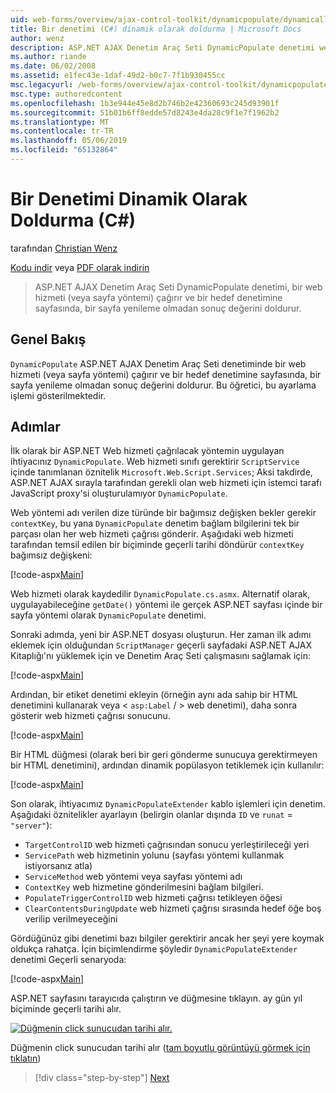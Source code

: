 ```yaml
---
uid: web-forms/overview/ajax-control-toolkit/dynamicpopulate/dynamically-populating-a-control-cs
title: Bir denetimi (C#) dinamik olarak doldurma | Microsoft Docs
author: wenz
description: ASP.NET AJAX Denetim Araç Seti DynamicPopulate denetimi web hizmetini (veya sayfa yöntemi) çağırır ve t hedef denetime sonuç değerini doldurur...
ms.author: riande
ms.date: 06/02/2008
ms.assetid: e1fec43e-1daf-49d2-b0c7-7f1b930455cc
msc.legacyurl: /web-forms/overview/ajax-control-toolkit/dynamicpopulate/dynamically-populating-a-control-cs
msc.type: authoredcontent
ms.openlocfilehash: 1b3e944e45e8d2b746b2e42360693c245d93901f
ms.sourcegitcommit: 51b01b6ff8edde57d8243e4da28c9f1e7f1962b2
ms.translationtype: MT
ms.contentlocale: tr-TR
ms.lasthandoff: 05/06/2019
ms.locfileid: "65132864"
---
```

# <a name="dynamically-populating-a-control-c"></a>Bir Denetimi Dinamik Olarak Doldurma (C#)

tarafından [Christian Wenz](https://github.com/wenz)

[Kodu indir](http://download.microsoft.com/download/d/8/f/d8f2f6f9-1b7c-46ad-9252-e1fc81bdea3e/dynamicpopulate0.cs.zip) veya [PDF olarak indirin](http://download.microsoft.com/download/b/6/a/b6ae89ee-df69-4c87-9bfb-ad1eb2b23373/dynamicpopulate0CS.pdf)

> ASP.NET AJAX Denetim Araç Seti DynamicPopulate denetimi, bir web hizmeti (veya sayfa yöntemi) çağırır ve bir hedef denetimine sayfasında, bir sayfa yenileme olmadan sonuç değerini doldurur.

## <a name="overview"></a>Genel Bakış

`DynamicPopulate` ASP.NET AJAX Denetim Araç Seti denetiminde bir web hizmeti (veya sayfa yöntemi) çağırır ve bir hedef denetimine sayfasında, bir sayfa yenileme olmadan sonuç değerini doldurur. Bu öğretici, bu ayarlama işlemi gösterilmektedir.

## <a name="steps"></a>Adımlar

İlk olarak bir ASP.NET Web hizmeti çağrılacak yöntemin uygulayan ihtiyacınız `DynamicPopulate`. Web hizmeti sınıfı gerektirir `ScriptService` içinde tanımlanan öznitelik `Microsoft.Web.Script.Services`; Aksi takdirde, ASP.NET AJAX sırayla tarafından gerekli olan web hizmeti için istemci tarafı JavaScript proxy'si oluşturulamıyor `DynamicPopulate`.

Web yöntemi adı verilen dize türünde bir bağımsız değişken bekler gerekir `contextKey`, bu yana `DynamicPopulate` denetim bağlam bilgilerini tek bir parçası olan her web hizmeti çağrısı gönderir. Aşağıdaki web hizmeti tarafından temsil edilen bir biçiminde geçerli tarihi döndürür `contextKey` bağımsız değişkeni:

[!code-aspx[Main](dynamically-populating-a-control-cs/samples/sample1.aspx)]

Web hizmeti olarak kaydedilir `DynamicPopulate.cs.asmx`. Alternatif olarak, uygulayabileceğine `getDate()` yöntemi ile gerçek ASP.NET sayfası içinde bir sayfa yöntemi olarak `DynamicPopulate` denetimi.

Sonraki adımda, yeni bir ASP.NET dosyası oluşturun. Her zaman ilk adımı eklemek için olduğundan `ScriptManager` geçerli sayfadaki ASP.NET AJAX Kitaplığı'nı yüklemek için ve Denetim Araç Seti çalışmasını sağlamak için:

[!code-aspx[Main](dynamically-populating-a-control-cs/samples/sample2.aspx)]

Ardından, bir etiket denetimi ekleyin (örneğin aynı ada sahip bir HTML denetimini kullanarak veya &lt; `asp:Label`  / &gt; web denetimi), daha sonra gösterir web hizmeti çağrısı sonucunu.

[!code-aspx[Main](dynamically-populating-a-control-cs/samples/sample3.aspx)]

Bir HTML düğmesi (olarak beri bir geri gönderme sunucuya gerektirmeyen bir HTML denetimini), ardından dinamik popülasyon tetiklemek için kullanılır:

[!code-aspx[Main](dynamically-populating-a-control-cs/samples/sample4.aspx)]

Son olarak, ihtiyacımız `DynamicPopulateExtender` kablo işlemleri için denetim. Aşağıdaki öznitelikler ayarlayın (belirgin olanlar dışında `ID` ve `runat` = `"server"`):

- `TargetControlID` web hizmeti çağrısından sonucu yerleştirileceği yeri
- `ServicePath` web hizmetinin yolunu (sayfası yöntemi kullanmak istiyorsanız atla)
- `ServiceMethod` web yöntemi veya sayfası yöntemi adı
- `ContextKey` web hizmetine gönderilmesini bağlam bilgileri.
- `PopulateTriggerControlID` web hizmeti çağrısı tetikleyen öğesi
- `ClearContentsDuringUpdate` web hizmeti çağrısı sırasında hedef öğe boş verilip verilmeyeceğini

Gördüğünüz gibi denetimi bazı bilgiler gerektirir ancak her şeyi yere koymak oldukça rahatça. İçin biçimlendirme şöyledir `DynamicPopulateExtender` denetimi Geçerli senaryoda:

[!code-aspx[Main](dynamically-populating-a-control-cs/samples/sample5.aspx)]

ASP.NET sayfasını tarayıcıda çalıştırın ve düğmesine tıklayın. ay gün yıl biçiminde geçerli tarihi alır.

[![Düğmenin click sunucudan tarihi alır.](dynamically-populating-a-control-cs/_static/image2.png)](dynamically-populating-a-control-cs/_static/image1.png)

Düğmenin click sunucudan tarihi alır ([tam boyutlu görüntüyü görmek için tıklatın](dynamically-populating-a-control-cs/_static/image3.png))

> [!div class="step-by-step"]
> [Next](dynamically-populating-a-control-using-javascript-code-cs.md)
